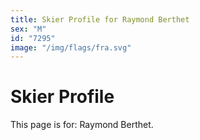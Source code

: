 ```yaml
---
title: Skier Profile for Raymond Berthet
sex: "M"
id: "7295"
image: "/img/flags/fra.svg" 
---
```


# Skier Profile

This page is for: Raymond Berthet.
    